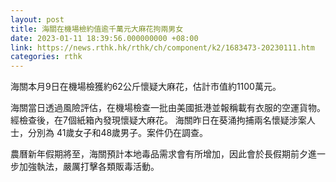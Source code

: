 ```yaml
---
layout: post
title: 海關在機場檢約值逾千萬元大麻花拘兩男女
date: 2023-01-11 18:39:56.000000000 +08:00
link: https://news.rthk.hk/rthk/ch/component/k2/1683473-20230111.htm
categories: rthk
---
```


海關本月9日在機場檢獲約62公斤懷疑大麻花，估計市值約1100萬元。

海關當日透過風險評估，在機場檢查一批由美國抵港並報稱載有衣服的空運貨物。經檢查後，在7個紙箱內發現懷疑大麻花。 海關昨日在葵涌拘捕兩名懷疑涉案人士，分別為 41歲女子和48歲男子。案件仍在調查。

農曆新年假期將至，海關預計本地毒品需求會有所增加，因此會於長假期前夕進一步加強執法，嚴厲打擊各類販毒活動。
